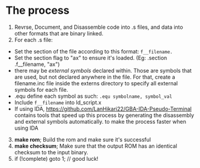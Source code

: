 # The process
1. Revrse, Document, and Disassemble code into .s files, and data into other formats that are binary linked.
2. For each .s file:
  - Set the section of the file according to this format: `f__filename.`
  - Set the section flag to "ax" to ensure it's loaded. (Eg: .section .f__filename, "ax")
  - there may be *external symbols* declared within. Those are symbols that are used, but not declared anywhere in
  the file. For that, create a filename.inc file inside the externs directory
  to specify all external symbols for each file.
  - .equ define each symbol as such: `.equ symbolname, symbol_val`
  - Include `f__filename` into ld_script.x
  - If using IDA, https://github.com/LanHikari22/GBA-IDA-Pseudo-Terminal contains tools that speed up this process by generating
  the disassembly and external symbols automatically.
  to make the process faster when using IDA
3. **make rom**; Build the rom and make sure it's successful
4. **make checksum**; Make sure that the output ROM has an identical checksum to the input binary.
5. if (!complete) goto 1; // good luck!
